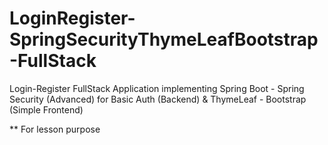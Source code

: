 # LoginRegister-SpringSecurityThymeLeafBootstrap-FullStack
Login-Register FullStack Application implementing Spring Boot - Spring Security (Advanced) for Basic Auth (Backend) & ThymeLeaf - Bootstrap (Simple Frontend)


** For lesson purpose

